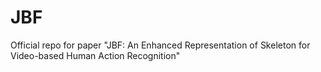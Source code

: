 # JBF
Official repo for paper "JBF: An Enhanced Representation of Skeleton for Video-based Human Action Recognition"
